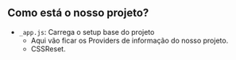 ## Como está o nosso projeto?

- `_app.js`: Carrega o setup base do projeto
  - Aqui vão ficar os Providers de informação do nosso projeto.
  - CSSReset.
